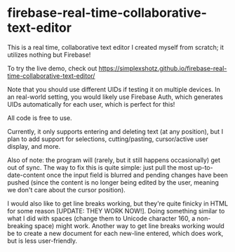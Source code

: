 # firebase-real-time-collaborative-text-editor
This is a real time, collaborative text editor I created myself from scratch; it utilizes nothing but Firebase!

To try the live demo, check out https://simplexshotz.github.io/firebase-real-time-collaborative-text-editor/

Note that you should use different UIDs if testing it on multiple devices. In an real-world setting, you would likely use Firebase Auth, which generates UIDs automatically for each user, which is perfect for this!

All code is free to use.

Currently, it only supports entering and deleting text (at any position), but I plan to add support for selections, cutting/pasting, cursor/active user display, and more.

Also of note: the program will (rarely, but it still happens occasionally) get out of sync. The way to fix this is quite simple: just pull the most up-to-date-content once the input field is blurred and pending changes have been pushed (since the content is no longer being edited by the user, meaning we don't care about the cursor position).

I would also like to get line breaks working, but they're quite finicky in HTML for some reason [UPDATE: THEY WORK NOW!]. Doing something similar to what I did with spaces (change them to Unicode character 160, a non-breaking space) might work. Another way to get line breaks working would be to create a new document for each new-line entered, which does work, but is less user-friendly.
